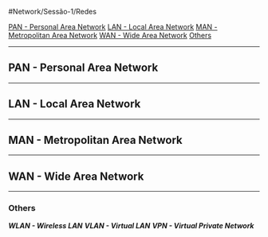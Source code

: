 #Network/Sessão-1/Redes

[PAN - Personal Area Network](#PAN%20-%20Personal%20Area%20Network)
[LAN - Local Area Network](#LAN%20-%20Local%20Area%20Network)
[MAN - Metropolitan Area Network](#MAN%20-%20Metropolitan%20Area%20Network)
[WAN - Wide Area Network](#WAN%20-%20Wide%20Area%20Network)
[Others](#Others)



---
## PAN - Personal Area Network



---

## LAN - Local Area Network



---

## MAN - Metropolitan Area Network



---

## WAN - Wide Area Network



---

### Others

___WLAN - Wireless LAN___
___VLAN - Virtual LAN___
___VPN - Virtual Private Network___
